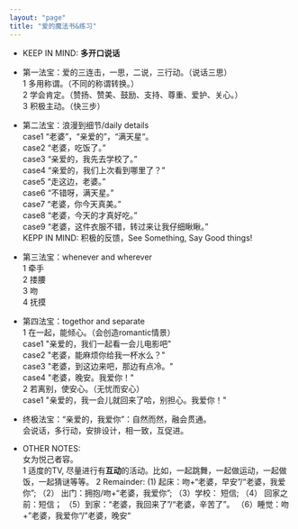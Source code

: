 ```yaml
---
layout: "page"
title: "爱的魔法书&练习"
---
```

- KEEP IN MIND: **多开口说话**  

- 第一法宝：爱的三连击，一思，二说，三行动。（说话三思）  
1 多用称谓。（不同的称谓转换。）  
2 学会肯定。（赞扬、赞美、鼓励、支持、尊重、爱护、关心。）  
3 积极主动。（快三步）

- 第二法宝：浪漫到细节/daily details  
case1 “老婆”，“亲爱的”，“满天星“。  
case2 “老婆，吃饭了。”  
case3 “亲爱的，我先去学校了。”  
case4 “亲爱的，我们上次看到哪里了？”  
case5 “走这边，老婆。”  
case6 “不错呀，满天星。”  
case7 “老婆，你今天真美。”  
case8 “老婆，今天的才真好吃。”   
case9 “老婆，这件衣服不错，转过来让我仔细瞅瞅。”   
KEPP IN MIND: 积极的反馈，See Something, Say Good things!  
 
- 第三法宝：whenever and wherever  
1 牵手  
2 搂腰  
3 吻  
4 抚摸  

- 第四法宝：togethor and separate  
1 在一起，能倾心。（会创造romantic情景）  
case1 "亲爱的，我们一起看一会儿电影吧"  
case2 "老婆，能麻烦你给我一杯水么？"  
case3 "老婆，到这边来吧，那边有点冷。"  
case4 "老婆，晚安。我爱你！"  
2 若离别，使安心。（无忧而安心）  
case1 "亲爱的，我一会儿就回来了哈，别担心。我爱你！"  

- 终极法宝：“亲爱的，我爱你”：自然而然，融会贯通。  
会说话，多行动，安排设计，相一致，互促进。

- OTHER NOTES:  
女为悦己者容。  
1 适度的TV, 尽量进行有**互动**的活动。比如，一起跳舞，一起做运动，一起做饭，一起猜谜等等。
2 Remainder: (1) 起床：吻+“老婆，早安”/“老婆，我爱你”; （2） 出门：拥抱/吻+“老婆，我爱你”; （3）学校： 短信; （4） 回家之前：短信； （5）到家：“老婆，我回来了”/“老婆，辛苦了”。 （6）睡觉：吻+”老婆，我爱你“/”老婆，晚安“


